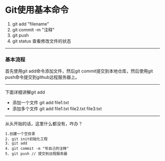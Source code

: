 # Git使用基本命令 #
1. git add "filename" 
2. git commit -m "注释"
3. git push
4. git status 查看修改文件的状态  

---
### 基本流程
首先使用git add命令添加文件，然后git commit提交到本地仓库，然后使用git push命令提交到github远程服务器上。

---
下面详细讲解git add  
  
* 添加一个文件 git add file1.txt
* 添加多个文件 git add file1.txt file2.txt file3.txt

---

从头开始的话，这里什么都没有，咋办？   

	1.创建一个空目录
	2. git init初始化工程
	3. git add
	4. git commit -m "写自己的注释"
	5. git push // 提交到远程服务器